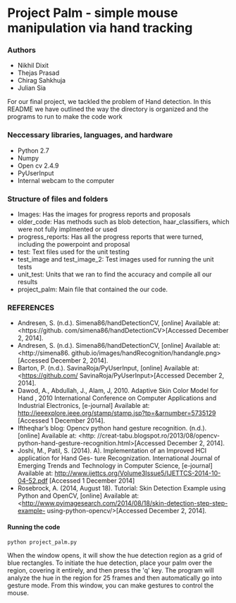 Project Palm - simple mouse manipulation via hand tracking
========

### Authors

* Nikhil Dixit
* Thejas Prasad
* Chirag Sahkhuja
* Julian Sia

For our final project, we tackled the problem of Hand detection. In this README we have outlined the way the directory is organized and the programs to run to make the code work

### Neccessary libraries, languages, and hardware 

* Python 2.7 
* Numpy 
* Open cv 2.4.9
* PyUserInput 
* Internal webcam to the computer 


### Structure of files and folders 

* Images: Has the images for progress reports and proposals 
* older_code: Has methods such as blob detection, haar_classifiers, which were not fully implmented or used 
* progress_reports: Has all the progress reports that were turned, including the powerpoint and proposal 
* test: Text files used for the unit testing 
* test_image and test_image_2: Test images used for running the unit tests
* unit_test: Units that we ran to find the accuracy and compile all our results 
* project_palm: Main file that contained the our code. 

### REFERENCES
* Andresen, S. (n.d.). Simena86/handDetectionCV, [online] Available at: <https://github. com/simena86/handDetectionCV>[Accessed December 2, 2014].
* Andresen, S. (n.d.). Simena86/handDetectionCV, [online] Available at: <http://simena86. github.io/images/handRecognition/handangle.png>[Accessed December 2, 2014].
* Barton, P. (n.d.). SavinaRoja/PyUserInput, [online] Available at: <https://github.com/ SavinaRoja/PyUserInput>[Accessed December 2, 2014].
* Dawod, A., Abdullah, J., Alam, J, 2010. Adaptive Skin Color Model for Hand , 2010 International Conference on Computer Applications and Industrial Electronics, [e-journal] Available at: <http://ieeexplore.ieee.org/stamp/stamp.jsp?tp=&arnumber=5735129> [Accessed 1 December 2014].
* Iftheqhar’s blog: Opencv python hand gesture recognition. (n.d.). [online] Available at: <http: //creat-tabu.blogspot.ro/2013/08/opencv-python-hand-gesture-recognition.html>[Accessed December 2, 2014].
* Joshi, M., Patil, S. (2014). A). Implementation of an Improved HCI application for Hand Ges- ture Recognization. International Journal of Emerging Trends and Technology in Computer Science, [e-journal] Available at:
    <http://www.ijettcs.org/Volume3Issue5/IJETTCS-2014-10-04-52.pdf> [Accessed 1 December 2014]
* Rosebrock, A. (2014, August 18). Tutorial: Skin Detection Example using Python and OpenCV, [online] Available at: <http://www.pyimagesearch.com/2014/08/18/skin-detection-step-step-example- using-python-opencv/>[Accessed December 2, 2014].



#### Running the code 

```bash
python project_palm.py
```

When the window opens, it will show the hue detection region as a grid
of blue rectangles. To initiate the hue detection, place your palm over
the region, covering it entirely, and then press the 'q' key. The
program will analyze the hue in the region for 25 frames and then
automatically go into gesture mode. From this window, you can make
gestures to control the mouse.

